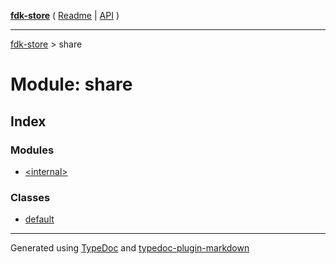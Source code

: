 [**fdk-store**](../README.md) ( [Readme](../README.md) \| [API](../API.md) )

---

[fdk-store](../API.md) > share

# Module: share

## Index

### Modules

- [\<internal\>](internal_/README.md)

### Classes

- [default](classes/class.default.md)

---

Generated using [TypeDoc](https://typedoc.org/) and [typedoc-plugin-markdown](https://www.npmjs.com/package/typedoc-plugin-markdown)
